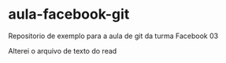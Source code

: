 # aula-facebook-git
Repositorio de exemplo para a aula de git da turma Facebook 03

Alterei o arquivo de texto do read

